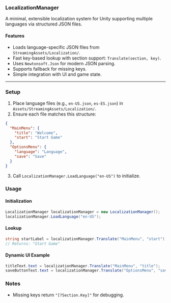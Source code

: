 ### LocalizationManager

A minimal, extensible localization system for Unity supporting multiple languages via structured JSON files.

#### Features

- Loads language-specific JSON files from `StreamingAssets/Localization/`.
- Fast key-based lookup with section support: `Translate(section, key)`.
- Uses `Newtonsoft.Json` for modern JSON parsing.
- Supports fallback for missing keys.
- Simple integration with UI and game state.

---

### Setup

1. Place language files (e.g., `en-US.json`, `es-ES.json`) in `Assets/StreamingAssets/Localization/`.
2. Ensure each file matches this structure:

```json
{
  "MainMenu": {
    "title": "Welcome",
    "start": "Start Game"
  },
  "OptionsMenu": {
    "language": "Language",
    "save": "Save"
  }
}
```

3. Call `LocalizationManager.LoadLanguage("en-US")` to initialize.

### Usage

#### Initialization

```csharp
LocalizationManager localizationManager = new LocalizationManager();
localizationManager.LoadLanguage("en-US");
```

#### Lookup

```csharp
string startLabel = localizationManager.Translate("MainMenu", "start");
// Returns: "Start Game"
```

#### Dynamic UI Example

```csharp
titleText.text = localizationManager.Translate("MainMenu", "title");
saveButtonText.text = localizationManager.Translate("OptionsMenu", "save");
```

### Notes

- Missing keys return `"[?Section.Key]"` for debugging.
